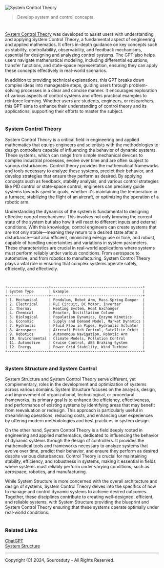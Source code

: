 ![System Control Theory](https://github.com/user-attachments/assets/421ec411-dd1b-405b-9e34-685f3a4393a3)

> Develop system and control concepts.

#

[System Control Theory](https://chatgpt.com/g/g-w5kMpiWRo-system-control-theory) was developed to assist users with understanding and applying System Control Theory, a fundamental aspect of engineering and applied mathematics. It offers in-depth guidance on key concepts such as stability, controllability, observability, and feedback mechanisms, essential for designing and analyzing control systems. The GPT also helps users navigate mathematical modeling, including differential equations, transfer functions, and state-space representation, ensuring they can apply these concepts effectively in real-world scenarios.

In addition to providing technical explanations, this GPT breaks down complex ideas into manageable steps, guiding users through problem-solving processes in a clear and concise manner. It encourages exploration of various aspects of control systems and offers practical examples to reinforce learning. Whether users are students, engineers, or researchers, this GPT aims to enhance their understanding of control theory and its applications, supporting their efforts to master the subject.

#
### System Control Theory

System Control Theory is a critical field in engineering and applied mathematics that equips engineers and scientists with the methodologies to design controllers capable of influencing the behavior of dynamic systems. These systems, which can range from simple mechanical devices to complex industrial processes, evolve over time and are often subject to various disturbances. Control theory provides the mathematical frameworks and tools necessary to analyze these systems, predict their behavior, and develop strategies that ensure they perform as desired. By applying concepts such as feedback, stability analysis, and various control strategies like PID control or state-space control, engineers can precisely guide systems towards specific goals, whether it's maintaining the temperature in a furnace, stabilizing the flight of an aircraft, or optimizing the operation of a robotic arm.

Understanding the dynamics of the system is fundamental to designing effective control mechanisms. This involves not only knowing the current state of the system but also how it will react to different inputs and external conditions. With this knowledge, control engineers can create systems that are not only stable—meaning they return to a desired state after a disturbance—but also efficient, minimizing energy use or time, and robust, capable of handling uncertainties and variations in system parameters. These characteristics are crucial in real-world applications where systems must perform reliably under various conditions. From aerospace to automotive, and from robotics to manufacturing, System Control Theory plays a vital role in ensuring that complex systems operate safely, efficiently, and effectively.

<br>

```
+-------------------+------------------------------------------+
| System Type       | Example                                  |
+-------------------+------------------------------------------+
| 1. Mechanical     | Pendulum, Robot Arm, Mass-Spring-Damper  |
| 2. Electrical     | RLC Circuit, DC Motor, Inverter          |
| 3. Thermal        | Heating System, Heat Exchanger           |
| 4. Chemical       | Reactor, Distillation Column             |
| 5. Biological     | Population Dynamics, Enzyme Kinetics     |
| 6. Economic       | Supply and Demand Model, Market Dynamics |
| 7. Hydraulic      | Fluid Flow in Pipes, Hydraulic Actuator  |
| 8. Aerospace      | Aircraft Pitch Control, Satellite Orbit  |
| 9. Robotics       | Autonomous Navigation, Robotic Arm       |
| 10. Environmental | Climate Models, Pollution Control        |
| 11. Automotive    | Cruise Control, ABS Braking System       |
| 12. Energy        | Power Grid Stability, Wind Turbine       |
+-------------------+------------------------------------------+
```

#
### System Structure and System Control

System Structure and System Control Theory serve different, yet complementary, roles in the development and optimization of systems across various domains. System Structure focuses on the analysis, design, and improvement of organizational, technological, or procedural frameworks. Its primary goal is to enhance the efficiency, effectiveness, and performance of existing systems by identifying areas that may benefit from reevaluation or redesign. This approach is particularly useful in streamlining operations, reducing costs, and enhancing user experiences by offering modern methodologies and best practices in system design.

On the other hand, System Control Theory is a field deeply rooted in engineering and applied mathematics, dedicated to influencing the behavior of dynamic systems through the design of controllers. It provides the mathematical tools and frameworks necessary to analyze systems that evolve over time, predict their behavior, and ensure they perform as desired despite various disturbances. Control Theory is crucial for maintaining stability, efficiency, and robustness in systems, making it essential in fields where systems must reliably perform under varying conditions, such as aerospace, robotics, and manufacturing.

While System Structure is more concerned with the overall architecture and design of systems, System Control Theory delves into the specifics of how to manage and control dynamic systems to achieve desired outcomes. Together, these disciplines contribute to creating well-designed, efficient, and reliable systems, with System Structure providing the blueprint and System Control Theory ensuring that these systems operate optimally under real-world conditions.

#
### Related Links

[ChatGPT](https://github.com/sourceduty/ChatGPT)
<br>
[System Structure](https://github.com/sourceduty/System_Structure)

***
Copyright (C) 2024, Sourceduty - All Rights Reserved.
